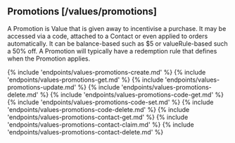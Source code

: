 ## Promotions [/values/promotions]

A Promotion is Value that is given away to incentivise a purchase.  It may be accessed via a code, attached to a Contact or even applied to orders automatically.  It can be balance-based such as $5 or valueRule-based such a 50% off.  A Promotion will typically have a redemption rule that defines when the Promotion applies. 

{% include 'endpoints/values-promotions-create.md' %}
{% include 'endpoints/values-promotions-get.md' %}
{% include 'endpoints/values-promotions-update.md' %}
{% include 'endpoints/values-promotions-delete.md' %}
{% include 'endpoints/values-promotions-code-get.md' %}
{% include 'endpoints/values-promotions-code-set.md' %}
{% include 'endpoints/values-promotions-code-delete.md' %}
{% include 'endpoints/values-promotions-contact-get.md' %}
{% include 'endpoints/values-promotions-contact-claim.md' %}
{% include 'endpoints/values-promotions-contact-delete.md' %}

